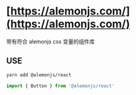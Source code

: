 # [https://alemonjs.com/](https://alemonjs.com/)

带有符合 alemonjs css 变量的组件库

## USE

```sh
yarn add @alemonjs/react
```

```ts
import { Button } from '@alemonjs/react'
```
